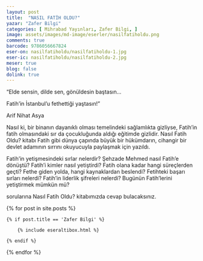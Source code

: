 ```yaml
---
layout: post
title:  "NASIL FATİH OLDU?"
yazar: "Zafer Bilgi"
categories: [ Mihrabad Yayınları, Zafer Bilgi, ]
image: assets/images/md-image/eserler/nasilfatiholdu.png
comments: true
barcode: 9786056667824
eser-on: nasilfatiholdu/nasilfatiholdu-1.jpg
eser-ic: nasilfatiholdu/nasilfatiholdu-2.jpg
meser: true
blog: false
dolink: true
---
```



“Elde sensin, dilde sen, gönüldesin baştasın...

Fatih’in İstanbul’u fethettiği yaştasın!”

Arif Nihat Asya

Nasıl ki, bir binanın dayanıklı olması temelindeki sağlamlıkta gizliyse, Fatih’in fatih olmasındaki sır da çocukluğunda aldığı eğitimde gizlidir. Nasıl Fatih Oldu? kitabı Fatih gibi dünya çapında büyük bir hükümdarın, cihangir bir devlet adamının sırrını okuyucuyla paylaşmak için yazıldı.

Fatih’in yetişmesindeki sırlar nelerdir?
Şehzade Mehmed nasıl Fatih’e dönüştü?
Fatih’i kimler nasıl yetiştirdi?
Fatih olana kadar hangi süreçlerden geçti?
Fethe giden yolda, hangi kaynaklardan beslendi?
Fetihteki başarı sırları nelerdi?
Fatih’in liderlik şifreleri nelerdi?
Bugünün Fatih’lerini yetiştirmek mümkün mü?

sorularına Nasıl Fatih Oldu? kitabımızda cevap bulacaksınız.



{% for post in site.posts %}

    {% if post.title == 'Zafer Bilgi' %}

        {% include eseraltibox.html %}

    {% endif %}

{% endfor %}
